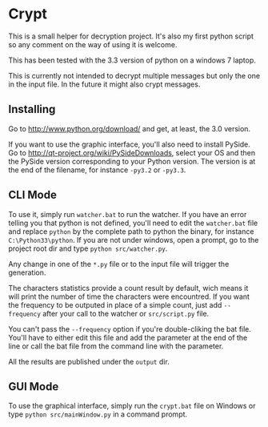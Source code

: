 Crypt
=====

This is a small helper for decryption project. It's also my first python script so any comment on the
way of using it is welcome.

This has been tested with the 3.3 version of python on a windows 7 laptop.

This is currently not intended to decrypt multiple messages but only the one in the input file. In the future it 
might also crypt messages.

Installing
----------

Go to http://www.python.org/download/ and get, at least, the 3.0 version. 

If you want to use the graphic interface, you'll also need to install PySide. Go to http://qt-project.org/wiki/PySideDownloads, 
select your OS and then the PySide version corresponding to your Python version. The version is at the end of the filename, for 
instance ``-py3.2`` or ``-py3.3``.

CLI Mode
--------

To use it, simply run ``watcher.bat`` to run the watcher. If you have an error telling you that python is not defined, 
you'll need to edit the ``watcher.bat`` file and replace ``python`` by the complete path to python the binary, for instance
``C:\Python33\python``. If you are not under windows, open a prompt, go to the project root dir and type ``python src/watcher.py``.

Any change in one of the ``*.py`` file or to the input file will trigger the generation.

The characters statistics provide a count result by default, wich means it will print the number of time the characters were 
encountred. If you want the frequency to be outputed in place of a simple count, just add ``--frequency`` after your call to 
the watcher or ``src/script.py`` file.

You can't pass the ``--frequency`` option if you're double-cliking the bat file. You'll have to either edit this file and add the 
parameter at the end of the line or call the bat file from the command line with the parameter.

All the results are published under the ``output`` dir.

GUI Mode
--------

To use the graphical interface, simply run the ``crypt.bat`` file on Windows or type ``python src/mainWindow.py`` in 
a command prompt.

